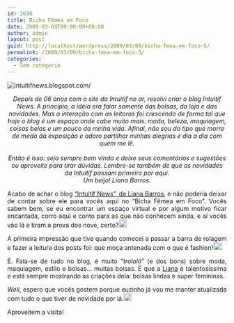 ```yaml
---
id: 2636
title: Bicha Fêmea em Foco
date: 2009-03-09T00:00:00+00:00
author: admin
layout: post
guid: http://localhost/wordpress/2009/03/09/bicha-fmea-em-foco-5/
permalink: /2009/03/09/bicha-fmea-em-foco-5/
categories:
  - Sem categoria
---
```

 <img title="intuitifnews.blogspot.com/" style="display:block;float:none;margin-left:auto;margin-right:auto;" alt="intuitifnews.blogspot.com/" src="http://2.bp.blogspot.com/_Nct7x0H_6a8/SKwTGJVTkdI/AAAAAAAABtw/aCwzRmfVhqo/S1600-R/header.jpg" />

<p align="center">
  <em>Depois de 06 anos com o site da Intuitif no ar, resolvi criar o blog Intuitif News. A princípio, a idéia era falar somente das bolsas, da loja e das novidades. Mas a interação com as leitoras foi crescendo de forma tal que hoje o blog é um espaço onde cabe muito mais: moda, beleza, maquiagem, coisas belas e um pouco da minha vida. Afinal, não sou do tipo que morre de medo da exposição e adoro partilhar minhas alegrias e dia a dia com quem me lê. </em> <br /><em></em> <br /><em>Então é isso: seja sempre bem vinda e deixe seus comentários e sugestões ou aproveite para tirar dúvidas. Lembre-se também de que as novidades da Intuitif passam primeiro por aqui. <br />Um beijo! Liana Barros.</em>
</p>

<p align="center">
  <em></em>
</p>

<p align="justify">
  Acabo de achar o blog <a href="http://intuitifnews.blogspot.com/" target="_blank">“Intuitif News”, da Liana Barros</a>, e não poderia deixar de contar sobre ele para vocês aqui no “Bicha Fêmea em Foco”. Vocês sabem bem, se eu encontrar um espaço virtual e por algum motivo ficar encantada, corro aqui e conto para as que não conhecem ainda, e aí vocês vão lá e tiram a prova dos nove, certo?<a href="http://www.trololodemulher.com.br/blog/wp-content/uploads/2009/03/clip-image00122.gif"><img title="clip_image001" style="display:inline;" height="18" alt="clip_image001" src="http://www.trololodemulher.com.br/blog/wp-content/uploads/2009/03/clip-image001-thumb8.gif" width="18" /></a>
</p>

<p align="justify">
  A primeira impressão que tive quando comecei a passar a barra de rolagem e fazer a leitura dos posts foi: que moça antenada com o que é fashion!<a href="http://www.trololodemulher.com.br/blog/wp-content/uploads/2009/03/clip-image00146.gif"><img title="clip_image001[4]" style="display:inline;" height="18" alt="clip_image001[4]" src="http://www.trololodemulher.com.br/blog/wp-content/uploads/2009/03/clip-image0014-thumb6.gif" width="20" /></a>
</p>

<p align="justify">
  É. Fala-se de tudo no blog, é muito “<em>trololó</em>” (e dos bons) sobre moda, maquiagem, estilo e bolsas… muitas bolsas. É que a <a href="http://intuitifnews.blogspot.com/" target="_blank">Liana</a> é talentosíssima e está sempre mostrando as criações dela: bolsas lindas e super femininas.
</p>

<p align="justify">
  <em>Well</em>, espero que vocês gostem porque euzinha já vou me manter atualizada com tudo o que tiver de novidade por lá.<a href="http://www.trololodemulher.com.br/blog/wp-content/uploads/2009/03/clip-image00166.gif"><img title="clip_image001[6]" style="display:inline;" height="18" alt="clip_image001[6]" src="http://www.trololodemulher.com.br/blog/wp-content/uploads/2009/03/clip-image0016-thumb6.gif" width="18" /></a>
</p>

<p align="justify">
  Aproveitem a visita!
</p>